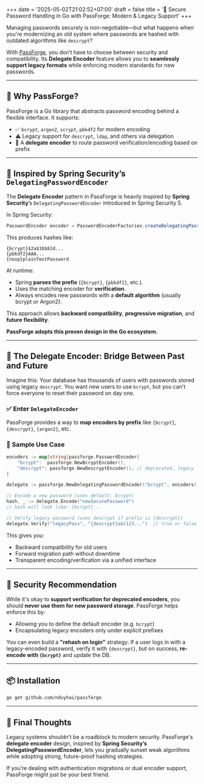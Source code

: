 +++
date = '2025-05-02T21:02:52+07:00'
draft = false
title = '🔐 Secure Password Handling in Go with PassForge: Modern & Legacy Support'
+++

Managing passwords securely is non-negotiable—but what happens when you're modernizing an old system where passwords are hashed with outdated algorithms like `descrypt`?

With [PassForge](https://github.com/nduyhai/passforge), you don’t have to choose between security and compatibility. Its **Delegate Encoder** feature allows you to **seamlessly support legacy formats** while enforcing modern standards for new passwords.

---

## 🌟 Why PassForge?

PassForge is a Go library that abstracts password encoding behind a flexible interface. It supports:

* ✅ `bcrypt`, `argon2`, `scrypt`, `pbkdf2` for modern encoding
* ⚠️ Legacy support for `descrypt`, `ldap`, and others via delegation
* 🔁 A **delegate encoder** to route password verification/encoding based on prefix

---

## 🔎 Inspired by Spring Security’s `DelegatingPasswordEncoder`

The **Delegate Encoder** pattern in PassForge is heavily inspired by **Spring Security**’s `DelegatingPasswordEncoder` introduced in Spring Security 5.

In Spring Security:

```java
PasswordEncoder encoder = PasswordEncoderFactories.createDelegatingPasswordEncoder();
```

This produces hashes like:

```
{bcrypt}$2a$10$8Jd...
{pbkdf2}AAA...
{noop}plainTextPassword
```

At runtime:

* Spring **parses the prefix** (`{bcrypt}`, `{pbkdf2}`, etc.).
* Uses the matching encoder for **verification**.
* Always encodes new passwords with a **default algorithm** (usually bcrypt or Argon2).

This approach allows **backward compatibility**, **progressive migration**, and **future flexibility**.

**PassForge adopts this proven design in the Go ecosystem.**

---

## 🧩 The Delegate Encoder: Bridge Between Past and Future

Imagine this:
Your database has thousands of users with passwords stored using legacy `descrypt`. You want new users to use `bcrypt`, but you can't force everyone to reset their password on day one.

### ✅ Enter `DelegateEncoder`

PassForge provides a way to **map encoders by prefix** like `{bcrypt}`, `{descrypt}`, `{argon2}`, etc.

### 🔧 Sample Use Case

```go
encoders := map[string]passforge.PasswordEncoder{
    "bcrypt":  passforge.NewBcryptEncoder(),
    "descrypt": passforge.NewDescryptEncoder(), // deprecated, legacy
}

delegate := passforge.NewDelegatingPasswordEncoder("bcrypt", encoders)

// Encode a new password (uses default: bcrypt)
hash, _ := delegate.Encode("newSecurePassword")
// hash will look like: {bcrypt}...

// Verify legacy password (uses descrypt if prefix is {descrypt})
delegate.Verify("legacyPass", "{descrypt}abc123...")  // true or false
```

This gives you:

* Backward compatibility for old users
* Forward migration path without downtime
* Transparent encoding/verification via a unified interface

---

## 🔐 Security Recommendation

While it's okay to **support verification for deprecated encoders**, you should **never use them for new password storage**. PassForge helps enforce this by:

* Allowing you to define the default encoder (e.g. `bcrypt`)
* Encapsulating legacy encoders only under explicit prefixes

You can even build a **"rehash on login"** strategy:
If a user logs in with a legacy-encoded password, verify it with `{descrypt}`, but on success, **re-encode with `{bcrypt}`** and update the DB.

---

## 📦 Installation

```bash
go get github.com/nduyhai/passforge
```

---

## 🧠 Final Thoughts

Legacy systems shouldn’t be a roadblock to modern security. PassForge's **delegate encoder** design, inspired by **Spring Security’s DelegatingPasswordEncoder**, lets you gradually sunset weak algorithms while adopting strong, future-proof hashing strategies.

If you’re dealing with authentication migrations or dual encoder support, PassForge might just be your best friend.
